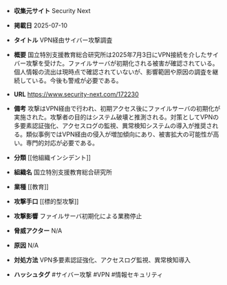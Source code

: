 - **収集元サイト**
Security Next

- **掲載日**
2025-07-10

- **タイトル**
VPN経由サイバー攻撃調査

- **概要**
国立特別支援教育総合研究所は2025年7月3日にVPN接続を介したサイバー攻撃を受けた。ファイルサーバが初期化される被害が確認されている。個人情報の流出は現時点で確認されていないが、影響範囲や原因の調査を継続している。今後も警戒が必要である。

- **URL**
https://www.security-next.com/172230

- **備考**
攻撃はVPN経由で行われ、初期アクセス後にファイルサーバの初期化が実施された。攻撃者の目的はシステム破壊と推測される。対策としてVPNの多要素認証強化、アクセスログの監視、異常検知システムの導入が推奨される。類似事例ではVPN経由の侵入が増加傾向にあり、被害拡大の可能性が高い。専門的対応が必要である。

- **分類**
[[他組織インシデント]]

- **組織名**
国立特別支援教育総合研究所

- **業種**
[[教育]]

- **攻撃手口**
[[標的型攻撃]]

- **攻撃影響**
ファイルサーバ初期化による業務停止

- **脅威アクター**
N/A

- **原因**
N/A

- **対処方法**
VPN多要素認証強化、アクセスログ監視、異常検知導入

- **ハッシュタグ**
#サイバー攻撃 #VPN #情報セキュリティ
